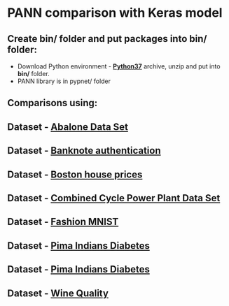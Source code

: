 # PANN comparison with Keras model

## Create bin/ folder and put packages into bin/ folder:
- Download Python environment - **[Python37](https://apps.omega-server.ai/bin/Python37.zip)** archive, unzip and put into **bin/** folder.
- PANN library is in pypnet/ folder

## Comparisons using:
## Dataset - [Abalone Data Set](https://archive.ics.uci.edu/ml/datasets/abalone)
## Dataset - [Banknote authentication](https://archive.ics.uci.edu/ml/datasets/banknote+authentication)
## Dataset - [Boston house prices](https://www.kaggle.com/vikrishnan/boston-house-prices)
## Dataset - [Combined Cycle Power Plant Data Set](https://archive.ics.uci.edu/ml/datasets/combined+cycle+power+plant)
## Dataset - [Fashion MNIST](https://www.kaggle.com/qnkhuat/fashionmnist)
## Dataset - [Pima Indians Diabetes](https://www.kaggle.com/uciml/pima-indians-diabetes-database)
## Dataset - [Pima Indians Diabetes](https://www.kaggle.com/uciml/pima-indians-diabetes-database)
## Dataset - [Wine Quality](https://archive.ics.uci.edu/ml/datasets/Wine+Quality)
